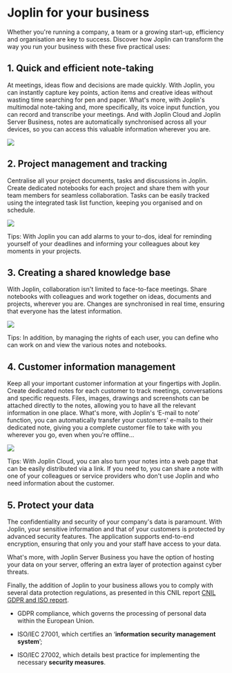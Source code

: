 # Joplin for your business

Whether you're running a company, a team or a growing start-up, efficiency and organisation are key to success. Discover how Joplin can transform the way you run your business with these five practical uses:

## 1\. Quick and efficient note-taking

At meetings, ideas flow and decisions are made quickly. With Joplin, you can instantly capture key points, action items and creative ideas without wasting time searching for pen and paper. What's more, with Joplin's multimodal note-taking and, more specifically, its voice input function, you can record and transcribe your meetings. And with Joplin Cloud and Joplin Server Business, notes are automatically synchronised across all your devices, so you can access this valuable information wherever you are.

<img src="https://raw.githubusercontent.com/laurent22/joplin/dev/Assets/WebsiteAssets/images/use_cases/business/meeting.png" max-width="500px"/>

## 2\. Project management and tracking

Centralise all your project documents, tasks and discussions in Joplin. Create dedicated notebooks for each project and share them with your team members for seamless collaboration. Tasks can be easily tracked using the integrated task list function, keeping you organised and on schedule.

<img src="https://raw.githubusercontent.com/laurent22/joplin/dev/Assets/WebsiteAssets/images/use_cases/business/tracking.png" max-width="500px"/>

Tips: With Joplin you can add alarms to your to-dos, ideal for reminding yourself of your deadlines and informing your colleagues about key moments in your projects.

## 3\. Creating a shared knowledge base

With Joplin, collaboration isn't limited to face-to-face meetings. Share notebooks with colleagues and work together on ideas, documents and projects, wherever you are. Changes are synchronised in real time, ensuring that everyone has the latest information.

<img src="https://raw.githubusercontent.com/laurent22/joplin/dev/Assets/WebsiteAssets/images/use_cases/business/share.png" max-width="500px"/>

Tips: In addition, by managing the rights of each user, you can define who can work on and view the various notes and notebooks.

## 4\. Customer information management

Keep all your important customer information at your fingertips with Joplin. Create dedicated notes for each customer to track meetings, conversations and specific requests. Files, images, drawings and screenshots can be attached directly to the notes, allowing you to have all the relevant information in one place. What's more, with Joplin's ‘E-mail to note’ function, you can automatically transfer your customers' e-mails to their dedicated note, giving you a complete customer file to take with you wherever you go, even when you're offline...

<img src="https://raw.githubusercontent.com/laurent22/joplin/dev/Assets/WebsiteAssets/images/use_cases/business/customers.png" max-width="500px"/>

Tips: With Joplin Cloud, you can also turn your notes into a web page that can be easily distributed via a link. If you need to, you can share a note with one of your colleagues or service providers who don't use Joplin and who need information about the customer.

## 5\. Protect your data

The confidentiality and security of your company's data is paramount. With Joplin, your sensitive information and that of your customers is protected by advanced security features. The application supports end-to-end encryption, ensuring that only you and your staff have access to your data.

What's more, with Joplin Server Business you have the option of hosting your data on your server, offering an extra layer of protection against cyber threats.

Finally, the addition of Joplin to your business allows you to comply with several data protection regulations, as presented in this CNIL report [CNIL GDPR and ISO report](https://www.cnil.fr/fr/liso-27701-une-norme-internationale-pour-la-protection-des-donnees-personnelles#:~:text=Depuis%20de%20nombreuses%20ann%C3%A9es%2C%20la,des%20mesures%20de%20s%C3%A9curit%C3%A9%20n%C3%A9cessaires.).

- GDPR compliance, which governs the processing of personal data within the European Union.
    
- ISO/IEC 27001, which certifies an ‘**information security management system**’;
    
- ISO/IEC 27002, which details best practice for implementing the necessary **security measures**.
